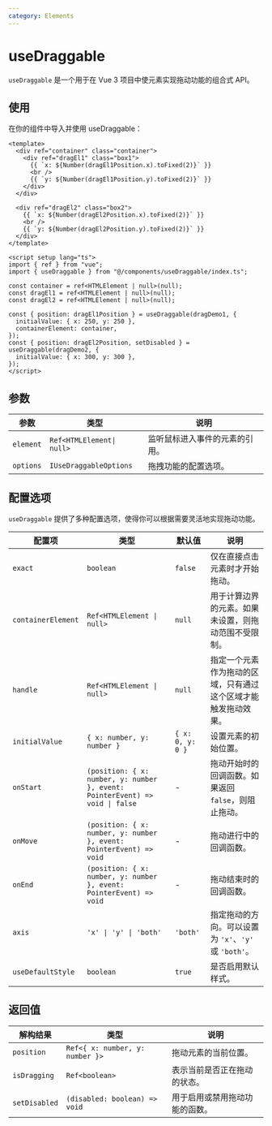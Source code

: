 ```yaml
---
category: Elements
---
```


<script setup lang="ts">
import demo from './demo.vue'
</script>

# useDraggable

`useDraggable` 是一个用于在 Vue 3 项目中使元素实现拖动功能的组合式 API。

## 使用

在你的组件中导入并使用 useDraggable：
<demo/>

```vue
<template>
  <div ref="container" class="container">
    <div ref="dragEl1" class="box1">
      {{ `x: ${Number(dragEl1Position.x).toFixed(2)}` }}
      <br />
      {{ `y: ${Number(dragEl1Position.y).toFixed(2)}` }}
    </div>
  </div>

  <div ref="dragEl2" class="box2">
    {{ `x: ${Number(dragEl2Position.x).toFixed(2)}` }}
    <br />
    {{ `y: ${Number(dragEl2Position.y).toFixed(2)}` }}
  </div>
</template>

<script setup lang="ts">
import { ref } from "vue";
import { useDraggable } from "@/components/useDraggable/index.ts";

const container = ref<HTMLElement | null>(null);
const dragEl1 = ref<HTMLElement | null>(null);
const dragEl2 = ref<HTMLElement | null>(null);

const { position: dragEl1Position } = useDraggable(dragDemo1, {
  initialValue: { x: 250, y: 250 },
  containerElement: container,
});
const { position: dragEl2Position, setDisabled } = useDraggable(dragDemo2, {
  initialValue: { x: 300, y: 300 },
});
</script>
```

## 参数

| 参数      | 类型                      | 说明                           |
| --------- | ------------------------- | ------------------------------ |
| `element` | `Ref<HTMLElement\| null>` | 监听鼠标进入事件的元素的引用。 |
| `options` | `IUseDraggableOptions`    | 拖拽功能的配置选项。           |

## 配置选项

`useDraggable` 提供了多种配置选项，使得你可以根据需要灵活地实现拖动功能。

| 配置项             | 类型                                                                         | 默认值           | 说明                                                           |
| ------------------ | ---------------------------------------------------------------------------- | ---------------- | -------------------------------------------------------------- |
| `exact`            | `boolean`                                                                    | `false`          | 仅在直接点击元素时才开始拖动。                                 |
| `containerElement` | `Ref<HTMLElement \| null>`                                                   | `null`           | 用于计算边界的元素。如果未设置，则拖动范围不受限制。           |
| `handle`           | `Ref<HTMLElement \| null>`                                                   | `null`           | 指定一个元素作为拖动的区域，只有通过这个区域才能触发拖动效果。 |
| `initialValue`     | `{ x: number, y: number }`                                                   | `{ x: 0, y: 0 }` | 设置元素的初始位置。                                           |
| `onStart`          | `(position: { x: number, y: number }, event: PointerEvent) => void \| false` | -                | 拖动开始时的回调函数。如果返回 `false`，则阻止拖动。           |
| `onMove`           | `(position: { x: number, y: number }, event: PointerEvent) => void`          | -                | 拖动进行中的回调函数。                                         |
| `onEnd`            | `(position: { x: number, y: number }, event: PointerEvent) => void`          | -                | 拖动结束时的回调函数。                                         |
| `axis`             | `'x' \| 'y' \| 'both'`                                                       | `'both'`         | 指定拖动的方向。可以设置为 `'x'`、`'y'` 或 `'both'`。          |
| `useDefaultStyle`  | `boolean`                                                                    | `true`           | 是否启用默认样式。                                             |

## 返回值

| 解构结果      | 类型                            | 说明                           |
| ------------- | ------------------------------- | ------------------------------ |
| `position`    | `Ref<{ x: number, y: number }>` | 拖动元素的当前位置。           |
| `isDragging`  | `Ref<boolean>`                  | 表示当前是否正在拖动的状态。   |
| `setDisabled` | `(disabled: boolean) => void`   | 用于启用或禁用拖动功能的函数。 |

